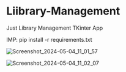# Liibrary-Management
Just Library Management TKinter App


IMP: pip install -r requirements.txt 


![Screenshot_2024-05-04_11_01_57](https://github.com/VenomRay/Liibrary-Management/assets/153441206/d83554a1-2c4e-4f4a-aeb5-ea21d57cc3e1)

![Screenshot_2024-05-04_11_02_07](https://github.com/VenomRay/Liibrary-Management/assets/153441206/0626b7d6-6573-4a0c-9ca1-03f8971624da)
